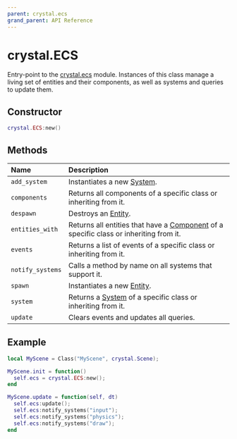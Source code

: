 ```yaml
---
parent: crystal.ecs
grand_parent: API Reference
---
```


# crystal.ECS

Entry-point to the [crystal.ecs](index) module. Instances of this class manage a living set of entities and their components, as well as systems and queries to update them.

## Constructor

```lua
crystal.ECS:new()
```

## Methods

| Name             | Description                                                                                        |
| :--------------- | :------------------------------------------------------------------------------------------------- |
| `add_system`     | Instantiates a new [System](system).                                                               |
| `components`     | Returns all components of a specific class or inheriting from it.                                  |
| `despawn`        | Destroys an [Entity](entity).                                                                      |
| `entities_with`  | Returns all entities that have a [Component](component) of a specific class or inheriting from it. |
| `events`         | Returns a list of events of a specific class or inheriting from it.                                |
| `notify_systems` | Calls a method by name on all systems that support it.                                             |
| `spawn`          | Instantiates a new [Entity](entity).                                                               |
| `system`         | Returns a [System](system) of a specific class or inheriting from it.                              |
| `update`         | Clears events and updates all queries.                                                             |

## Example

```lua
local MyScene = Class("MyScene", crystal.Scene);

MyScene.init = function()
  self.ecs = crystal.ECS:new();
end

MyScene.update = function(self, dt)
  self.ecs:update();
  self.ecs:notify_systems("input");
  self.ecs:notify_systems("physics");
  self.ecs:notify_systems("draw");
end
```
